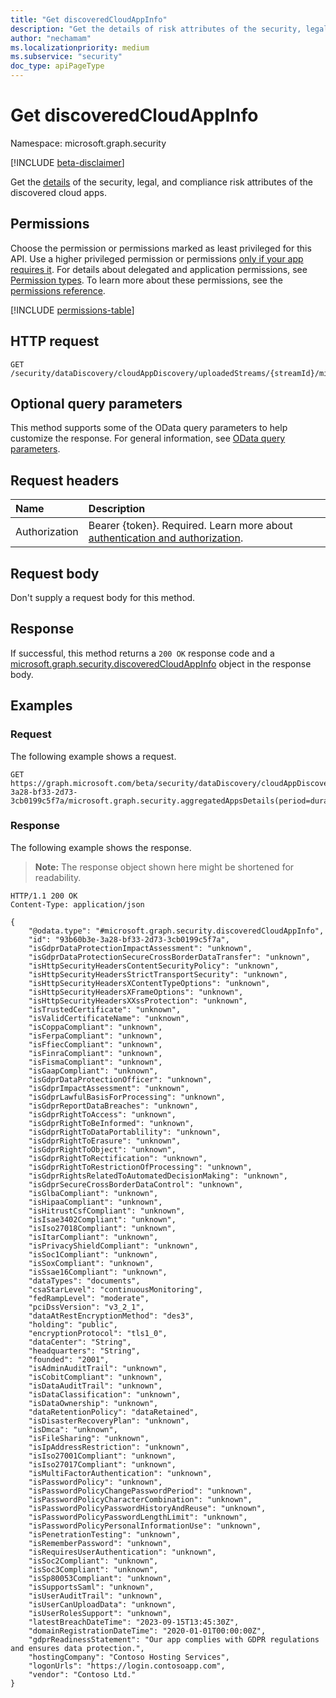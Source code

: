 ```yaml
---
title: "Get discoveredCloudAppInfo"
description: "Get the details of risk attributes of the security, legal, and compliance risk attributes of the discovered cloud apps."
author: "nechamam"
ms.localizationpriority: medium
ms.subservice: "security"
doc_type: apiPageType
---
```


# Get discoveredCloudAppInfo

Namespace: microsoft.graph.security

[!INCLUDE [beta-disclaimer](../../includes/beta-disclaimer.md)]

Get the [details](../resources/security-discoveredcloudappinfo.md) of the security, legal, and compliance risk attributes of the discovered cloud apps.

## Permissions

Choose the permission or permissions marked as least privileged for this API. Use a higher privileged permission or permissions [only if your app requires it](/graph/permissions-overview#best-practices-for-using-microsoft-graph-permissions). For details about delegated and application permissions, see [Permission types](/graph/permissions-overview#permission-types). To learn more about these permissions, see the [permissions reference](/graph/permissions-reference).

<!-- {
  "blockType": "permissions",
  "name": "security-discoveredcloudappinfo-get-permissions"
}
-->
[!INCLUDE [permissions-table](../includes/permissions/security-discoveredcloudappinfo-get-permissions.md)]

## HTTP request

<!-- {
  "blockType": "ignored"
}
-->
``` http
GET /security/dataDiscovery/cloudAppDiscovery/uploadedStreams/{streamId}/microsoft.graph.security.aggregatedAppsDetails(period=duration'{duration}')/{appId}/appInfo
```

## Optional query parameters

This method supports some of the OData query parameters to help customize the response. For general information, see [OData query parameters](/graph/query-parameters).

## Request headers

|Name|Description|
|:---|:---|
|Authorization|Bearer {token}. Required. Learn more about [authentication and authorization](/graph/auth/auth-concepts).|

## Request body

Don't supply a request body for this method.

## Response

If successful, this method returns a `200 OK` response code and a [microsoft.graph.security.discoveredCloudAppInfo](../resources/security-discoveredcloudappinfo.md) object in the response body.

## Examples

### Request

The following example shows a request.
<!-- {
  "blockType": "request",
  "name": "get_discoveredcloudappinfo"
}
-->
``` http
GET https://graph.microsoft.com/beta/security/dataDiscovery/cloudAppDiscovery/uploadedStreams/93b60b3e-3a28-bf33-2d73-3cb0199c5f7a/microsoft.graph.security.aggregatedAppsDetails(period=duration'P90D')/12345/appInfo
```


### Response

The following example shows the response.
>**Note:** The response object shown here might be shortened for readability.
<!-- {
  "blockType": "response",
  "truncated": true,
  "@odata.type": "microsoft.graph.security.discoveredCloudAppInfo"
}
-->
``` http
HTTP/1.1 200 OK
Content-Type: application/json

{
    "@odata.type": "#microsoft.graph.security.discoveredCloudAppInfo",
    "id": "93b60b3e-3a28-bf33-2d73-3cb0199c5f7a",
    "isGdprDataProtectionImpactAssessment": "unknown",
    "isGdprDataProtectionSecureCrossBorderDataTransfer": "unknown",
    "isHttpSecurityHeadersContentSecurityPolicy": "unknown",
    "isHttpSecurityHeadersStrictTransportSecurity": "unknown",
    "isHttpSecurityHeadersXContentTypeOptions": "unknown",
    "isHttpSecurityHeadersXFrameOptions": "unknown",
    "isHttpSecurityHeadersXXssProtection": "unknown",
    "isTrustedCertificate": "unknown",
    "isValidCertificateName": "unknown",
    "isCoppaCompliant": "unknown",
    "isFerpaCompliant": "unknown",
    "isFfiecCompliant": "unknown",
    "isFinraCompliant": "unknown",
    "isFismaCompliant": "unknown",
    "isGaapCompliant": "unknown",
    "isGdprDataProtectionOfficer": "unknown",
    "isGdprImpactAssessment": "unknown",
    "isGdprLawfulBasisForProcessing": "unknown",
    "isGdprReportDataBreaches": "unknown",
    "isGdprRightToAccess": "unknown",
    "isGdprRightToBeInformed": "unknown",
    "isGdprRightToDataPortablility": "unknown",
    "isGdprRightToErasure": "unknown",
    "isGdprRightToObject": "unknown",
    "isGdprRightToRectification": "unknown",
    "isGdprRightToRestrictionOfProcessing": "unknown",
    "isGdprRightsRelatedToAutomatedDecisionMaking": "unknown",
    "isGdprSecureCrossBorderDataControl": "unknown",
    "isGlbaCompliant": "unknown",
    "isHipaaCompliant": "unknown",
    "isHitrustCsfCompliant": "unknown",
    "isIsae3402Compliant": "unknown",
    "isIso27018Compliant": "unknown",
    "isItarCompliant": "unknown",
    "isPrivacyShieldCompliant": "unknown",
    "isSoc1Compliant": "unknown",
    "isSoxCompliant": "unknown",
    "isSsae16Compliant": "unknown",
    "dataTypes": "documents",
    "csaStarLevel": "continuousMonitoring",
    "fedRampLevel": "moderate",
    "pciDssVersion": "v3_2_1",
    "dataAtRestEncryptionMethod": "des3",
    "holding": "public",
    "encryptionProtocol": "tls1_0",
    "dataCenter": "String",
    "headquarters": "String",
    "founded": "2001",
    "isAdminAuditTrail": "unknown",
    "isCobitCompliant": "unknown",
    "isDataAuditTrail": "unknown",
    "isDataClassification": "unknown",
    "isDataOwnership": "unknown",
    "dataRetentionPolicy": "dataRetained",
    "isDisasterRecoveryPlan": "unknown",
    "isDmca": "unknown",
    "isFileSharing": "unknown",
    "isIpAddressRestriction": "unknown",
    "isIso27001Compliant": "unknown",
    "isIso27017Compliant": "unknown",
    "isMultiFactorAuthentication": "unknown",
    "isPasswordPolicy": "unknown",
    "isPasswordPolicyChangePasswordPeriod": "unknown",
    "isPasswordPolicyCharacterCombination": "unknown",
    "isPasswordPolicyPasswordHistoryAndReuse": "unknown",
    "isPasswordPolicyPasswordLengthLimit": "unknown",
    "isPasswordPolicyPersonalInformationUse": "unknown",
    "isPenetrationTesting": "unknown",
    "isRememberPassword": "unknown",
    "isRequiresUserAuthentication": "unknown",
    "isSoc2Compliant": "unknown",
    "isSoc3Compliant": "unknown",
    "isSp80053Compliant": "unknown",
    "isSupportsSaml": "unknown",
    "isUserAuditTrail": "unknown",
    "isUserCanUploadData": "unknown",
    "isUserRolesSupport": "unknown",
    "latestBreachDateTime": "2023-09-15T13:45:30Z",
    "domainRegistrationDateTime": "2020-01-01T00:00:00Z",
    "gdprReadinessStatement": "Our app complies with GDPR regulations and ensures data protection.",
    "hostingCompany": "Contoso Hosting Services",
    "logonUrls": "https://login.contosoapp.com",
    "vendor": "Contoso Ltd."
}
```

